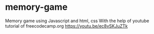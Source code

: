 # memory-game
Memory game using Javascript and html, css
With the help of youtube tutorial of freecodecamp.org
https://youtu.be/ec8vSKJuZTk
